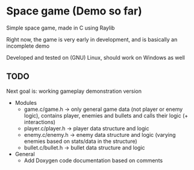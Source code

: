 # Space game (Demo so far)

Simple space game, made in C using Raylib

Right now, the game is very early in development, and is basically an incomplete demo

Developed and tested on (GNU) Linux, should work on Windows as well

## TODO

Next goal is: working gameplay demonstration version
 
- Modules
    - game.c/game.h -> only general game data (not player or enemy logic), contains player, enemies and bullets and calls their logic (+ interactions)
    - player.c/player.h -> player data structure and logic
    - enemy.c/enemy.h -> enemy data structure and logic (varying enemies based on stats/data in the structure)
    - bullet.c/bullet.h -> bullet data structure and logic
- General
    - Add Doxygen code documentation based on comments

